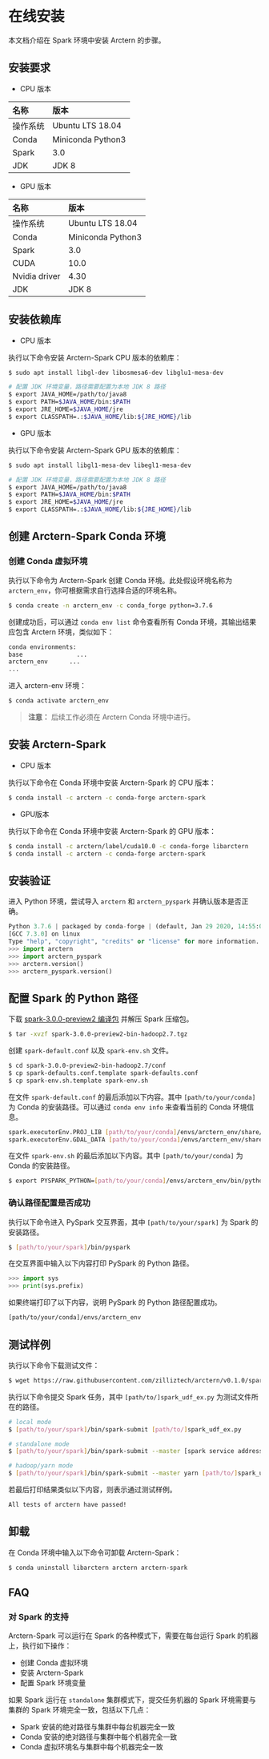 # 在线安装

本文档介绍在 Spark 环境中安装 Arctern 的步骤。

## 安装要求

* CPU 版本

|  名称    |   版本     |
| :---------- | :------------ |
| 操作系统 |Ubuntu LTS 18.04|
| Conda  | Miniconda Python3  |
| Spark | 3.0  |
| JDK    | JDK 8 |

* GPU 版本

|  名称    |   版本     |
| :---------- | :------------ |
| 操作系统 |Ubuntu LTS 18.04|
| Conda | Miniconda Python3  |
| Spark | 3.0  |
|CUDA|10.0|
|Nvidia driver|4.30|
| JDK    | JDK 8 |

## 安装依赖库

* CPU 版本

执行以下命令安装 Arctern-Spark CPU 版本的依赖库：
```bash
$ sudo apt install libgl-dev libosmesa6-dev libglu1-mesa-dev

# 配置 JDK 环境变量，路径需要配置为本地 JDK 8 路径
$ export JAVA_HOME=/path/to/java8
$ export PATH=$JAVA_HOME/bin:$PATH
$ export JRE_HOME=$JAVA_HOME/jre
$ export CLASSPATH=.:$JAVA_HOME/lib:${JRE_HOME}/lib
```


* GPU 版本

执行以下命令安装 Arctern-Spark GPU 版本的依赖库：
```bash
$ sudo apt install libgl1-mesa-dev libegl1-mesa-dev

# 配置 JDK 环境变量，路径需要配置为本地 JDK 8 路径
$ export JAVA_HOME=/path/to/java8
$ export PATH=$JAVA_HOME/bin:$PATH
$ export JRE_HOME=$JAVA_HOME/jre
$ export CLASSPATH=.:$JAVA_HOME/lib:${JRE_HOME}/lib
```


## 创建 Arctern-Spark Conda 环境

### 创建 Conda 虚拟环境

执行以下命令为 Arctern-Spark 创建 Conda 环境。此处假设环境名称为 `arctern_env`，你可根据需求自行选择合适的环境名称。

```bash
$ conda create -n arctern_env -c conda_forge python=3.7.6
```

创建成功后，可以通过 `conda env list` 命令查看所有 Conda 环境，其输出结果应包含 Arctern 环境，类似如下：
  
```bash
conda environments:
base               ...
arctern_env      ...
...
```

进入 arctern-env 环境：

```bash
$ conda activate arctern_env
```

> **注意：** 后续工作必须在 Arctern Conda 环境中进行。

## 安装 Arctern-Spark

* CPU 版本

执行以下命令在 Conda 环境中安装 Arctern-Spark 的 CPU 版本：

```bash
$ conda install -c arctern -c conda-forge arctern-spark
```

* GPU版本

执行以下命令在 Conda 环境中安装 Arctern-Spark 的 GPU 版本：  

```bash
$ conda install -c arctern/label/cuda10.0 -c conda-forge libarctern
$ conda install -c arctern -c conda-forge arctern-spark
```

## 安装验证

进入 Python 环境，尝试导入 `arctern` 和 `arctern_pyspark` 并确认版本是否正确。

```python
Python 3.7.6 | packaged by conda-forge | (default, Jan 29 2020, 14:55:04)
[GCC 7.3.0] on linux
Type "help", "copyright", "credits" or "license" for more information.
>>> import arctern
>>> import arctern_pyspark
>>> arctern.version()
>>> arctern_pyspark.version()
```

## 配置 Spark 的 Python 路径

下载 [spark-3.0.0-preview2 编译包](https://mirrors.sonic.net/apache/spark/spark-3.0.0-preview2/spark-3.0.0-preview2-bin-hadoop2.7.tgz) 并解压 Spark 压缩包。

```bash
$ tar -xvzf spark-3.0.0-preview2-bin-hadoop2.7.tgz
```

创建 `spark-default.conf` 以及 `spark-env.sh` 文件。

```bash
$ cd spark-3.0.0-preview2-bin-hadoop2.7/conf
$ cp spark-defaults.conf.template spark-defaults.conf
$ cp spark-env.sh.template spark-env.sh
```

在文件 `spark-default.conf` 的最后添加以下内容。其中 `[path/to/your/conda]` 为 Conda 的安装路径。可以通过 `conda env info` 来查看当前的 Conda 环境信息。

```bash
spark.executorEnv.PROJ_LIB [path/to/your/conda]/envs/arctern_env/share/proj
spark.executorEnv.GDAL_DATA [path/to/your/conda]/envs/arctern_env/share/gdal
```

在文件 `spark-env.sh` 的最后添加以下内容。其中 `[path/to/your/conda]` 为 Conda 的安装路径。

```bash
$ export PYSPARK_PYTHON=[path/to/your/conda]/envs/arctern_env/bin/python
```

### 确认路径配置是否成功

执行以下命令进入 PySpark 交互界面，其中 `[path/to/your/spark]` 为 Spark 的安装路径。

```bash
$ [path/to/your/spark]/bin/pyspark
```

在交互界面中输入以下内容打印 PySpark 的 Python 路径。
```python
>>> import sys
>>> print(sys.prefix)
```

如果终端打印了以下内容，说明 PySpark 的 Python 路径配置成功。

```bash
[path/to/your/conda]/envs/arctern_env
```

## 测试样例

执行以下命令下载测试文件：

```bash
$ wget https://raw.githubusercontent.com/zilliztech/arctern/v0.1.0/spark/pyspark/examples/gis/spark_udf_ex.py
```

执行以下命令提交 Spark 任务，其中 `[path/to/]spark_udf_ex.py` 为测试文件所在的路径。

```bash
# local mode
$ [path/to/your/spark]/bin/spark-submit [path/to/]spark_udf_ex.py

# standalone mode
$ [path/to/your/spark]/bin/spark-submit --master [spark service address] [path/to/]spark_udf_ex.py

# hadoop/yarn mode
$ [path/to/your/spark]/bin/spark-submit --master yarn [path/to/]spark_udf_ex.py
```

若最后打印结果类似以下内容，则表示通过测试样例。
```bash
All tests of arctern have passed!
```

## 卸载

在 Conda 环境中输入以下命令可卸载 Arctern-Spark：

```bash
$ conda uninstall libarctern arctern arctern-spark
```

## FAQ

### 对 Spark 的支持

Arctern-Spark 可以运行在 Spark 的各种模式下，需要在每台运行 Spark 的机器上，执行如下操作：

* 创建 Conda 虚拟环境
* 安装 Arctern-Spark
* 配置 Spark 环境变量

如果 Spark 运行在 `standalone` 集群模式下，提交任务机器的 Spark 环境需要与集群的 Spark 环境完全一致，包括以下几点：

* Spark 安装的绝对路径与集群中每台机器完全一致
* Conda 安装的绝对路径与集群中每个机器完全一致
* Conda 虚拟环境名与集群中每个机器完全一致


